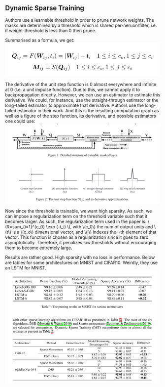 ## Dynamic Sparse Training

Authors use a learnable threshold in order to prune network weights.
The masks are determined by a threshold which is shared per-neruon/filter, i.e. if weight-threshold is less than 0 then prune. 

Summarised as a formula, we get:
![](./figs/dynamic_sparse_training/formula_1.png) 

The derivative of the unit step function is 0 almost everywhere and infinite at 0 (i.e. a unit impulse function). Due to this, we cannot apply it to backpropagation directly. However, we can use an estimator to estimate this derivative. We could, for instance, use the straight-through estimator or the long-tailed estimator to approximate that derivative. Authors use the long-tailed estimator in their work.
And this is the resulting computation graph as well as a figure of the step function, its derivative, and possible estimators one could use:
![](./figs/dynamic_sparse_training/trainable_masked.png) 

Now since the threshold is trainable, we want high sparsity. As such, we can impose a regularization term on the threshold variable such that it becomes larger. As such, the regularization term used in the paper is:
\\(R=sum_{i=1}^{c_0} \exp (-t_i) \\), with \\(c_0\\) the num of output units and \\(t\\) is a \\(c_o\\) dimensional vector, and \\(i\\) indexes the i-th element of that vector. This function is chosen as a regularization since it goes to zero asymptotically. Therefore, it penalizes low thresholds without encouraging them to become extremely large.

Results are rather good. High sparsity with no loss in performance.
Below are tables for some architectures on MNIST and CIFAR10. Weirdly, they use an LSTM for MNIST.
![](./figs/dynamic_sparse_training/some_results.png) 